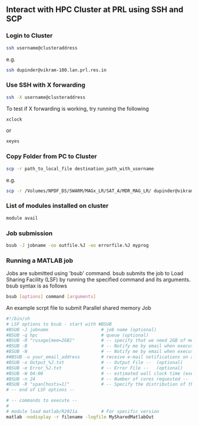 Interact with HPC Cluster at PRL using SSH and SCP
-------------------------------------------------


### Login to Cluster
```bash
ssh username@clusteraddress
```
e.g. 
```bash
ssh dupinder@vikram-100.lan.prl.res.in
```
### Use SSH with X forwarding
```bash
ssh -X username@clusteraddress
```
To test if X forwarding is working, try running the following
```bash
xclock 
```
or
```bash
xeyes
```


### Copy Folder from PC to Cluster
```bash
scp -r path_to_local_file destination_path_with_username
```
e.g.
```bash
scp -r /Volumes/NPDF_DS/SWARM/MAGx_LR/SAT_A/MDR_MAG_LR/ dupinder@vikram-100.lan.prl.res.in:~/Data/SWARM//SAT_A/  
```

### List of modules installed on cluster
```bash
module avail
```

### Job submission
```bash
bsub -J jobname -oo outfile.%J -eo errorfile.%J myprog
```

### Running a MATLAB job
Jobs are submitted using 'bsub' command. bsub submits the job to Load Sharing Facility (LSF) by running the specified command and its arguments. bsub syntax is as follows
```bash
bsub [options] command [arguments]
```
An example scrpt file to submit Parallel shared memory Job
```bash
#!/bin/sh
# LSF options to bsub - start with #BSUB
#BSUB -J jobname                    # job name (optional)
#BSUB -q hpc                        # queue (optional)
#BSUB -R "rusage[mem=2GB]"          # -- specify that we need 2GB of memory per core/slot -- 
#BSUB -B                            # -- Notify me by email when execution begins --
#BSUB -N                            # -- Notify me by email when execution ends   --
##BSUB -u your_email_address        # receive e-mail notifications on a non-default address
#BSUB -o Output_%J.txt              # -- Output File --  (optional)
#BSUB -e Error_%J.txt               # -- Error File --   (optional) 
#BSUB -W 04:00                      # -- estimated wall clock time (execution time): hh:mm -- 
#BSUB -n 24                         # -- Number of cores requested -- 
#BSUB -R "span[hosts=1]"            # -- Specify the distribution of the cores: on a single node --
# -- end of LSF options -- 

# -- commands to execute -- 
# 
# module load matlab/R2021a         # For specific version
matlab -nodisplay -r filename -logfile MySharedMatlabOut
```


